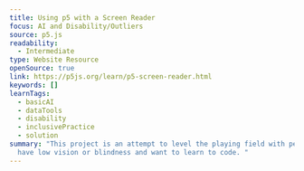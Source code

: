 ```yaml
---
title: Using p5 with a Screen Reader
focus: AI and Disability/Outliers
source: p5.js
readability:
  - Intermediate
type: Website Resource
openSource: true
link: https://p5js.org/learn/p5-screen-reader.html
keywords: []
learnTags:
  - basicAI
  - dataTools
  - disability
  - inclusivePractice
  - solution
summary: "This project is an attempt to level the playing field with people who
  have low vision or blindness and want to learn to code. "
---
```

